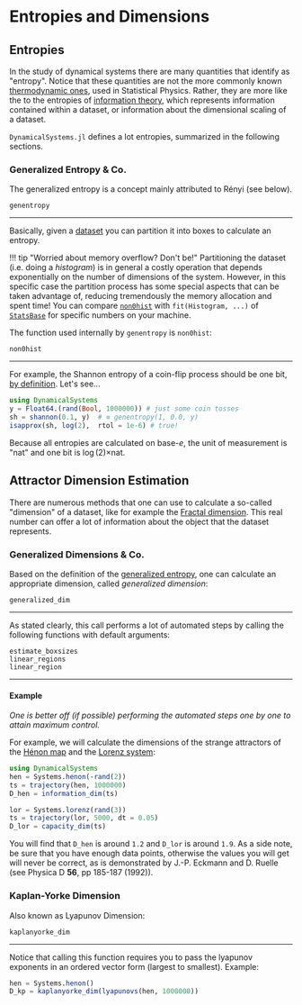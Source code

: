 # Entropies and Dimensions

## Entropies
In the study of dynamical systems there are many quantities that identify as "entropy".
Notice that these quantities are not the more commonly known
[thermodynamic ones](https://en.wikipedia.org/wiki/Entropy), used in Statistical Physics. Rather, they are more like the to the entropies of [information theory](https://en.wikipedia.org/wiki/Entropy_(information_theory)), which represents
information contained within a dataset, or information about the dimensional
scaling of a dataset.

`DynamicalSystems.jl` defines a lot entropies, summarized in the following sections.

### Generalized Entropy & Co.
The generalized entropy is a concept mainly attributed to Rényi (see below).
```@docs
genentropy
```
---
Basically, given a [dataset](system_definition/#numerical-data) you can
partition it into boxes to calculate an entropy.

!!! tip "Worried about memory overflow? Don't be!"
    Partitioning the dataset (i.e. doing a *histogram*) is in general a costly
    operation that depends exponentially on the number of dimensions of the system.
    However, in this specific case the partition process has some special aspects
    that can be taken advantage
    of, reducing tremendously the memory allocation and spent time!
    You can compare
    [`non0hist`](@ref) with `fit(Histogram, ...)` of [`StatsBase`](http://juliastats.github.io/StatsBase.jl/stable/)
    for specific numbers on your machine.

The function used internally by `genentropy` is `non0hist`:
```@docs
non0hist
```
---
For example, the Shannon entropy of a coin-flip process should be one bit,
[by definition](https://en.wikipedia.org/wiki/Shannon_(unit)). Let's see...
```julia
using DynamicalSystems
y = Float64.(rand(Bool, 1000000)) # just some coin tosses
sh = shannon(0.1, y)  # ≡ genentropy(1, 0.0, y)
isapprox(sh, log(2),  rtol = 1e-6) # true!
```
Because all entropies are calculated on base-$e$, the unit of measurement is "nat"
and one bit is $\log(2)\times$nat.



## Attractor Dimension Estimation
There are numerous methods that one can use to calculate a so-called "dimension" of a
dataset, like for example the [Fractal dimension](https://en.wikipedia.org/wiki/Fractal_dimension). This real number can offer
a lot of information about the object that the dataset represents.

### Generalized Dimensions & Co.
Based on the definition of the [generalized entropy](entropies/#DynamicalSystems.genentropy), one can calculate an appropriate
dimension, called *generalized dimension*:
```@docs
generalized_dim
```
---
As stated clearly, this call performs a lot of automated steps by calling the following functions with default arguments:
```@docs
estimate_boxsizes
linear_regions
linear_region
```
---

#### Example

*One is better off (if possible) performing the automated steps one by one to attain maximum control.*

For example, we will calculate the dimensions of the strange attractors of the
[Hénon map](system_definition/#DynamicalSystems.Systems.henon) and the [Lorenz system](system_definition/#DynamicalSystems.Systems.lorenz):
```julia
using DynamicalSystems
hen = Systems.henon(-rand(2))
ts = trajectory(hen, 1000000)
D_hen = information_dim(ts)

lor = Systems.lorenz(rand(3))
ts = trajectory(lor, 5000, dt = 0.05)
D_lor = capacity_dim(ts)
```
You will find that `D_hen` is around `1.2` and `D_lor` is around `1.9`. As
a side note, be sure that you have enough data points, otherwise the values you will
get will never be correct, as is demonstrated by
J.-P. Eckmann and D. Ruelle (see Physica D **56**, pp 185-187 (1992)).

### Kaplan-Yorke Dimension
Also known as Lyapunov Dimension:
```@docs
kaplanyorke_dim
```
---
Notice that calling this function requires you to pass the lyapunov exponents in an
ordered vector form (largest to smallest). Example:
```julia
hen = Systems.henon()
D_kp = kaplanyorke_dim(lyapunovs(hen, 1000000))
```
